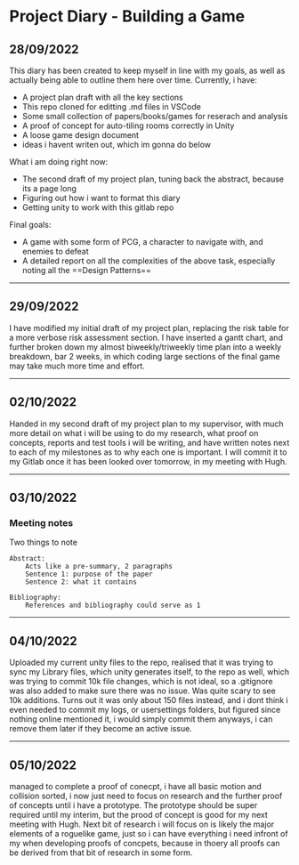 # Project Diary - Building a Game
## 28/09/2022
This diary has been created to keep myself in line with my goals, as well as actually being able to outline them here over time. Currently, i have:
 - A project plan draft with all the key sections
 - This repo cloned for editting .md files in VSCode
 - Some small collection of papers/books/games for reserach and analysis
 - A proof of concept for auto-tiling rooms correctly in Unity
 - A loose game design document
 - ideas i havent writen out, which im gonna do below

What i am doing right now:
 - The second draft of my project plan, tuning back the abstract, because its a page long
 - Figuring out how i want to format this diary
 - Getting unity to work with this gitlab repo

Final goals:
 - A game with some form of PCG, a character to navigate with, and enemies to defeat
 - A detailed report on all the complexities of the above task, especially noting all the ==Design Patterns==

 ---
## 29/09/2022
I have modified my initial draft of my project plan, replacing the risk table for a more verbose risk assessment section. I have inserted a gantt chart, and further broken down my almost biweekly/triweekly time plan into a weekly breakdown, bar 2 weeks, in which coding large sections of the final game may take much more time and effort.

---
## 02/10/2022
Handed in my second draft of my project plan to my supervisor, with much more detail on what i will be using to do my research, what proof on concepts, reports and test tools i will be writing, and have written notes next to each of my milestones as to why each one is important. I will commit it to my Gitlab once it has been looked over tomorrow, in my meeting with Hugh.

---
## 03/10/2022

### Meeting notes

Two things to note

    Abstract:
        Acts like a pre-summary, 2 paragraphs
        Sentence 1: purpose of the paper
        Sentence 2: what it contains

    Bibliography:
        References and bibliography could serve as 1

---
## 04/10/2022

Uploaded my current unity files to the repo, realised that it was trying to sync my Library files, which unity generates itself, to the repo as well, which was trying to commit 10k file changes, which is not ideal, so a .gitignore was also added to make sure there was no issue. Was quite scary to see 10k additions. Turns out it was only about 150 files instead, and i dont think i even needed to commit my logs, or usersettings folders, but figured since nothing online mentioned it, i would simply commit them anyways, i can remove them later if they become an active issue.

---
## 05/10/2022
managed to complete a proof of conecpt, i have all basic motion and collision sorted, i now just need to focus on research and the further proof of concepts until i have a prototype. The prototype should be super required until my interim, but the prood of concept is good for my next meeting with Hugh. Next bit of research i will focus on is likely the major elements of a roguelike game, just so i can have everything i need infront of my when developing proofs of concpets, because in thoery all proofs can be derived from that bit of research in some form.